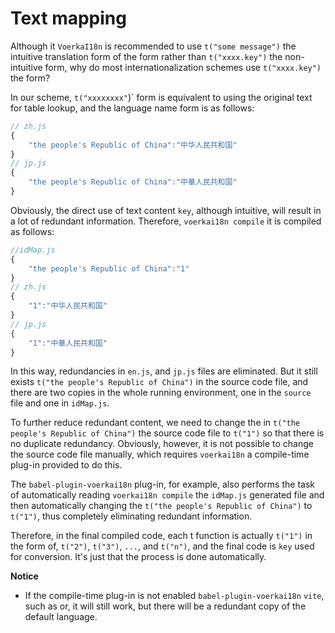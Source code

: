 # Text mapping <!-- {docsify-ignore-all} -->

Although it `VoerkaI18n` is recommended to use `t("some message")` the intuitive translation form of the form rather than `t("xxxx.key")` the non-intuitive form, why do most internationalization schemes use `t("xxxx.key")` the form?

In our scheme, `t("xxxxxxxx"`)` form is equivalent to using the original text for table lookup, and the language name form is as follows:

```javascript
// zh.js
{
    "the people's Republic of China":"中华人民共和国"
}
// jp.js
{
    "the people's Republic of China":"中華人民共和国"
}
```

Obviously, the direct use of text content `key`, although intuitive, will result in a lot of redundant information. Therefore, `voerkai18n compile` it is compiled as follows:

```javascript
//idMap.js
{
    "the people's Republic of China":"1"
}
// zh.js
{
    "1":"中华人民共和国"
}
// jp.js
{
    "1":"中華人民共和国"
}
```

In this way, redundancies in `en.js`, and `jp.js` files are eliminated. But it still exists `t("the people's Republic of China")` in the source code file, and there are two copies in the whole running environment, one in the `source` file and one in `idMap.js`.

To further reduce redundant content, we need to change the in `t("the people's Republic of China")` the source code file to `t("1")` so that there is no duplicate redundancy. Obviously, however, it is not possible to change the source code file manually, which requires `voerkai18n` a compile-time plug-in provided to do this.

The `babel-plugin-voerkai18n` plug-in, for example, also performs the task of automatically reading `voerkai18n compile` the `idMap.js` generated file and then automatically changing the `t("the people's Republic of China")` to `t("1")`, thus completely eliminating redundant information.

Therefore, in the final compiled code, each t function is actually `t("1")` in the form of, `t("2")`, `t("3")`, `...`, and `t("n")`, and the final code is `key` used for conversion. It's just that the process is done automatically.

**Notice**

- If the compile-time plug-in is not enabled `babel-plugin-voerkai18n` `vite`, such as or, it will still work, but there will be a redundant copy of the default language.